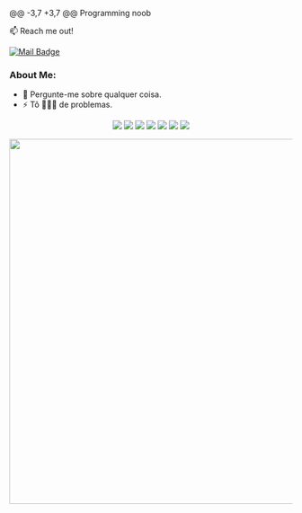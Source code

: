 @@ -3,7 +3,7 @@ Programming noob

:mailbox: Reach me out!

[![Mail Badge](https://img.shields.io/badge/-feels-6A5ACD?style=flat&labelColor=6A5ACD&logo=discord&logoColor=white)](https://discord.gg/devnoias)

### About Me:
  - 💬 Pergunte-me sobre qualquer coisa. </br>
  - ⚡ Tô 🏃🏻‍♂️ de problemas. </br>
<div align="center">
  <img src="https://img.shields.io/badge/Python-0A0A0A?style=for-the-badge&logo=python&logoColor=cyan">
  <img src="https://img.shields.io/badge/javascript-0A0A0A?style=for-the-badge&logo=javascript&logoColor=yellow">
  <img src="https://img.shields.io/badge/node.js-0A0A0A?style=for-the-badge&logo=node.js&logoColor=green">
  <img src="https://img.shields.io/badge/angular.js-0A0A0A?style=for-the-badge&logo=angularjs&logoColor=red">
  <img src="https://img.shields.io/badge/php-0A0A0A?style=for-the-badge&logo=php&logoColor=blue">
  <img src="https://img.shields.io/badge/Windows-0A0A0A?style=for-the-badge&logo=windows&logoColor=white">
  <img src="https://img.shields.io/badge/VueJs-0A0A0A?style=for-the-badge&logo=windows&logoColor=white">

<p align="center">
<img align="center" src="https://i.pinimg.com/originals/75/fe/71/75fe7187ba3885bd6ddc193d150ca114.jpg" width="650px"/>
</p>
